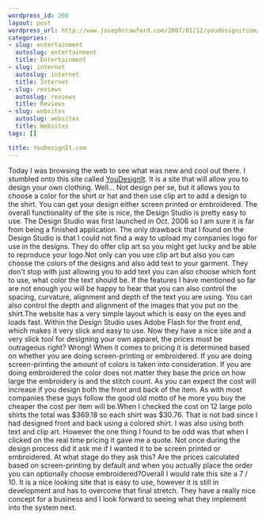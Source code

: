 ```yaml
--- 
wordpress_id: 269
layout: post
wordpress_url: http://www.josephcrawford.com/2007/01/12/youdesignitcom/
categories: 
- slug: entertainment
  autoslug: entertainment
  title: Entertainment
- slug: internet
  autoslug: internet
  title: Internet
- slug: reviews
  autoslug: reviews
  title: Reviews
- slug: websites
  autoslug: websites
  title: Websites
tags: []

title: YouDesignIt.com
---
```

Today I was browsing the web to see what was new and cool out there.  I stumbled onto this site called [YouDesignIt](http://www.youdesignit.com).  It is a site that will allow you to design your own clothing.  Well...  Not design per se, but it allows you to choose a color for the shirt or hat and then use clip art to add a design to the shirt.  You can get your design either screen printed or embroidered.  The overall functionality of the site is nice, the Design Studio is pretty easy to use.  The Design Studio was first launched in Oct. 2006 so I am sure it is far from being a finished application.  The only drawback that I found on the Design Studio is that I could not find a way to upload my companies logo for use in the designs.  They do offer clip art so you might get lucky and be able to reproduce your logo.<!--more-->Not only can you use clip art but also you can choose the colors of the designs and also add text to your garment.  They don't stop with just allowing you to add text you can also choose which font to use, what color the text should be.  If the features I have mentioned so far are not enough you will be happy to hear that you can also control the spacing, curvature, alignment and depth of the text you are using. You can also control the depth and alignment of the images that you put on the shirt.The website has a very simple layout which is easy on the eyes and loads fast.  Within the Design Studio uses Adobe Flash for the front end, which makes it very slick and easy to use.  Now they have a nice site and a very slick tool for designing your own apparel, the prices must be outrageous right?  Wrong!  When it comes to pricing it is determined based on whether you are doing screen-printing or embroidered.  If you are doing screen-printing the amount of colors is taken into consideration.  If you are doing embroidered the color does not matter they base the price on how large the embroidery is and the stitch count.  As you can expect the cost will increase if you design both the front and back of the item.  As with most companies these guys follow the good old motto of he more you buy the cheaper the cost per item will be.When I checked the cost on 12 large polo shirts the total was $369.18 so each shirt was $30.76.  That is not bad since I had designed front and back using a colored shirt.  I was also using both text and clip art.  However the one thing I found to be odd was that when I clicked on the real time pricing it gave me a quote.  Not once during the design process did it ask me if I wanted it to be screen printed or embroidered.  At what stage do they ask this?  Are the prices calculated based on screen-printing by default and when you actually place the order you can optionally choose embroidered?Overall I would rate this site a 7 / 10.  It is a nice looking site that is easy to use, however it is still in development and has to overcome that final stretch.  They have a really nice concept for a business and I look forward to seeing what they implement into the system next.
